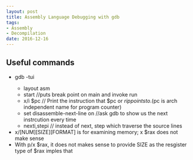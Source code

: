 ```yaml
---
layout: post
title: Assembly Language Debugging with gdb
tags: 
- Assembly
- Decompilation
date: 2016-12-16
---
```


## Useful commands
 - gdb -tui <program>
   - layout asm
   - start //puts break point on main and invoke run
   - x/i $pc // Print the instruction that $pc or $rip points to. ($pc is arch independent name for program counter)
   - set disassemble-next-line on //ask gdb to show us the next instrcution every time
   - nexti,stepi // instead of next, step which traverse the source lines
  - x/[NUM][SIZE][FORMAT] is for examining memory; x $rax does  not make sense
  - With p/x $rax, it does not makes sense to provide SIZE as the resgister type of $rax imples that

